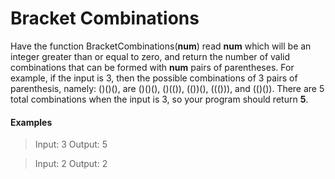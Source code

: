 # Bracket Combinations

Have the function BracketCombinations(**num**) read **num** which will be an integer greater than or equal to zero, and return the number of valid combinations that can be formed with **num** pairs of parentheses. For example, if the input is 3, then the possible combinations of 3 pairs of parenthesis, namely: ()()(), are ()()(), ()(()), (())(), ((())), and (()()). There are 5 total combinations when the input is 3, so your program should return **5**.

#### Examples
>Input: 3
Output: 5

>Input: 2
Output: 2
